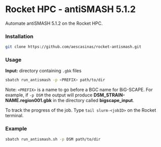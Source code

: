 # Rocket HPC - antiSMASH 5.1.2
Automate antiSMASH 5.1.2 on the Rocket HPC.

### Installation
```sh
git clone https://github.com/aescasinas/rocket-antismash.git
```

### Usage
**Input:** directory containing `.gbk` files
```sh
sbatch run_antismash -p <PREFIX> path/to/dir
```
Note: `<PREFIX>` is a name to go before a BGC name for BiG-SCAPE. For example, if `-p DSM` the output will produce **DSM_STRAIN-NAME.region001.gbk** in the directory called **bigscape_input**.

To track the progress of the job. Type `tail slurm-<jobID>` on the Rocket terminal.

### Example
```sh
sbatch run_antismash.sh -p DSM path/to/dir
```

